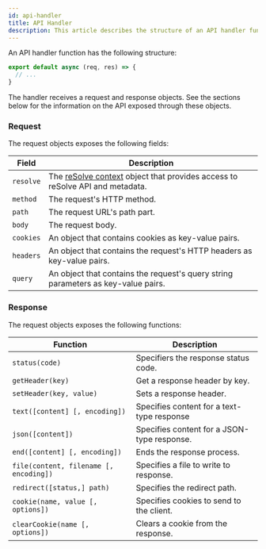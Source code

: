 ```yaml
---
id: api-handler
title: API Handler
description: This article describes the structure of an API handler function and its arguments.
---
```


An API handler function has the following structure:

```js
export default async (req, res) => {
  // ...
}
```

The handler receives a request and response objects. See the sections below for the information on the API exposed through these objects.

### Request

The request objects exposes the following fields:

| Field     | Description                                                                                        |
| --------- | -------------------------------------------------------------------------------------------------- |
| `resolve` | The [reSolve context](resolve-context.md) object that provides access to reSolve API and metadata. |
| `method`  | The request's HTTP method.                                                                         |
| `path`    | The request URL's path part.                                                                       |
| `body`    | The request body.                                                                                  |
| `cookies` | An object that contains cookies as key-value pairs.                                                |
| `headers` | An object that contains the request's HTTP headers as key-value pairs.                             |
| `query`   | An object that contains the request's query string parameters as key-value pairs.                  |

### Response

The request objects exposes the following functions:

| Function                               | Description                                 |
| -------------------------------------- | ------------------------------------------- |
| `status(code)`                         | Specifiers the response status code.        |
| `getHeader(key)`                       | Get a response header by key.               |
| `setHeader(key, value)`                | Sets a response header.                     |
| `text([content] [, encoding])`         | Specifies content for a text-type response  |
| `json([content])`                      | Specifies content for a JSON-type response. |
| `end([content] [, encoding])`          | Ends the response process.                  |
| `file(content, filename [, encoding])` | Specifies a file to write to response.      |
| `redirect([status,] path)`             | Specifies the redirect path.                |
| `cookie(name, value [, options])`      | Specifies cookies to send to the client.    |
| `clearCookie(name [, options])`        | Clears a cookie from the response.          |
